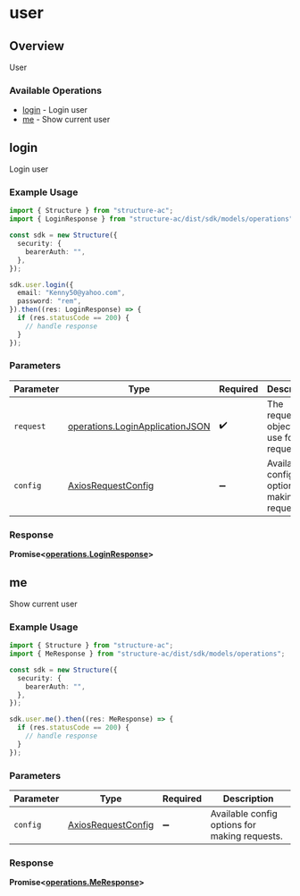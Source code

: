 # user

## Overview

User

### Available Operations

* [login](#login) - Login user
* [me](#me) - Show current user

## login

Login user

### Example Usage

```typescript
import { Structure } from "structure-ac";
import { LoginResponse } from "structure-ac/dist/sdk/models/operations";

const sdk = new Structure({
  security: {
    bearerAuth: "",
  },
});

sdk.user.login({
  email: "Kenny50@yahoo.com",
  password: "rem",
}).then((res: LoginResponse) => {
  if (res.statusCode == 200) {
    // handle response
  }
});
```

### Parameters

| Parameter                                                                          | Type                                                                               | Required                                                                           | Description                                                                        |
| ---------------------------------------------------------------------------------- | ---------------------------------------------------------------------------------- | ---------------------------------------------------------------------------------- | ---------------------------------------------------------------------------------- |
| `request`                                                                          | [operations.LoginApplicationJSON](../../models/operations/loginapplicationjson.md) | :heavy_check_mark:                                                                 | The request object to use for the request.                                         |
| `config`                                                                           | [AxiosRequestConfig](https://axios-http.com/docs/req_config)                       | :heavy_minus_sign:                                                                 | Available config options for making requests.                                      |


### Response

**Promise<[operations.LoginResponse](../../models/operations/loginresponse.md)>**


## me

Show current user

### Example Usage

```typescript
import { Structure } from "structure-ac";
import { MeResponse } from "structure-ac/dist/sdk/models/operations";

const sdk = new Structure({
  security: {
    bearerAuth: "",
  },
});

sdk.user.me().then((res: MeResponse) => {
  if (res.statusCode == 200) {
    // handle response
  }
});
```

### Parameters

| Parameter                                                    | Type                                                         | Required                                                     | Description                                                  |
| ------------------------------------------------------------ | ------------------------------------------------------------ | ------------------------------------------------------------ | ------------------------------------------------------------ |
| `config`                                                     | [AxiosRequestConfig](https://axios-http.com/docs/req_config) | :heavy_minus_sign:                                           | Available config options for making requests.                |


### Response

**Promise<[operations.MeResponse](../../models/operations/meresponse.md)>**


